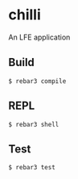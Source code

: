 chilli
==========

An LFE application

## Build
```
$ rebar3 compile
```

## REPL
```
$ rebar3 shell
```

## Test
```
$ rebar3 test
```
